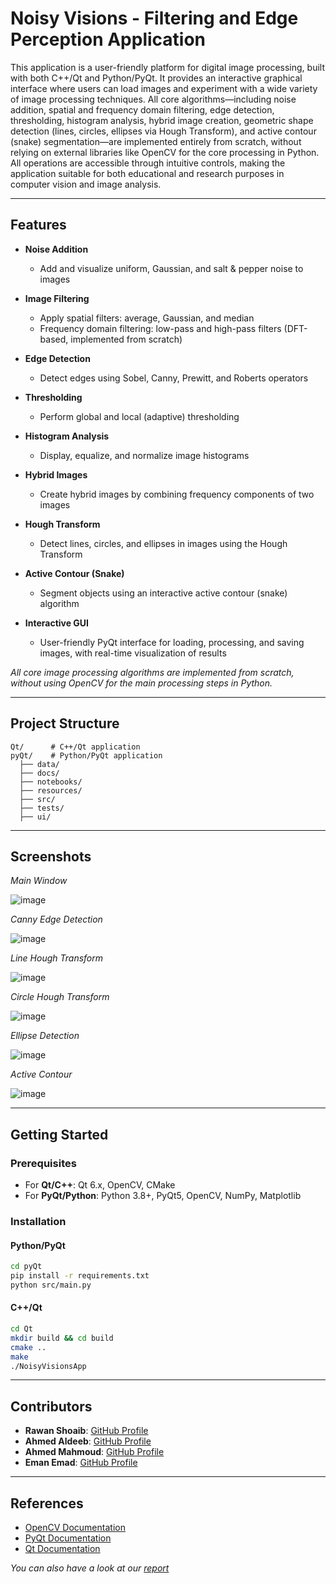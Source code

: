 # Noisy Visions - Filtering and Edge Perception Application

This application is a user-friendly platform for digital image processing, built with both C++/Qt and Python/PyQt. It provides an interactive graphical interface where users can load images and experiment with a wide variety of image processing techniques. All core algorithms—including noise addition, spatial and frequency domain filtering, edge detection, thresholding, histogram analysis, hybrid image creation, geometric shape detection (lines, circles, ellipses via Hough Transform), and active contour (snake) segmentation—are implemented entirely from scratch, without relying on external libraries like OpenCV for the core processing in Python. All operations are accessible through intuitive controls, making the application suitable for both educational and research purposes in computer vision and image analysis.

---

## Features

- **Noise Addition**
  - Add and visualize uniform, Gaussian, and salt & pepper noise to images

- **Image Filtering**
  - Apply spatial filters: average, Gaussian, and median 
  - Frequency domain filtering: low-pass and high-pass filters (DFT-based, implemented from scratch)

- **Edge Detection**
  - Detect edges using Sobel, Canny, Prewitt, and Roberts operators

- **Thresholding**
  - Perform global and local (adaptive) thresholding
  
- **Histogram Analysis**
  - Display, equalize, and normalize image histograms

- **Hybrid Images**
  - Create hybrid images by combining frequency components of two images

- **Hough Transform**
  - Detect lines, circles, and ellipses in images using the Hough Transform 

- **Active Contour (Snake)**
  - Segment objects using an interactive active contour (snake) algorithm

- **Interactive GUI**
  - User-friendly PyQt interface for loading, processing, and saving images, with real-time visualization of results

_All core image processing algorithms are implemented from scratch, without using OpenCV for the main processing steps in Python._

---

## Project Structure

```
Qt/      # C++/Qt application
pyQt/    # Python/PyQt application
  ├── data/
  ├── docs/
  ├── notebooks/
  ├── resources/
  ├── src/
  ├── tests/
  ├── ui/
```

---

## Screenshots

<!-- Add screenshots or demo images here -->
*Main Window*

![image](https://github.com/user-attachments/assets/292c209f-e657-4f6b-8697-15288b7a5dc5)

*Canny Edge Detection*

![image](https://github.com/user-attachments/assets/6cfdce7e-aa6d-4525-93fb-f17f250ebb02)

*Line Hough Transform*

![image](https://github.com/user-attachments/assets/7c25c12e-8905-4518-9cef-60d7ab361e80)

*Circle Hough Transform*

![image](https://github.com/user-attachments/assets/62ba3278-3e17-4ce5-bb1f-57a49605b996)

*Ellipse Detection*

![image](https://github.com/user-attachments/assets/11ec6655-0d3f-4896-87a5-ec520dd5b215)

*Active Contour*

![image](https://github.com/user-attachments/assets/cb544736-c29d-419b-b9ad-01f0d3f4c67b)

---

## Getting Started

### Prerequisites

- For **Qt/C++**: Qt 6.x, OpenCV, CMake
- For **PyQt/Python**: Python 3.8+, PyQt5, OpenCV, NumPy, Matplotlib

### Installation

#### Python/PyQt

```sh
cd pyQt
pip install -r requirements.txt
python src/main.py
```

#### C++/Qt

```sh
cd Qt
mkdir build && cd build
cmake ..
make
./NoisyVisionsApp
```

---

## Contributors

* **Rawan Shoaib**: [GitHub Profile](https://github.com/RawanAhmed444)
* **Ahmed Aldeeb**: [GitHub Profile](https://github.com/AhmedXAlDeeb)
* **Ahmed Mahmoud**: [GitHub Profile](https://github.com/ahmed-226)
* **Eman Emad**: [GitHub Profile](https://github.com/Alyaaa16)

---

## References

- [OpenCV Documentation](https://docs.opencv.org/)
- [PyQt Documentation](https://www.riverbankcomputing.com/static/Docs/PyQt5/)
- [Qt Documentation](https://doc.qt.io/)

*You can also have a look at our [report](https://drive.google.com/file/d/1zXFt8HgaLSsFsPe_RzEfZugyCzlSpCHg/view?usp=sharing)*

